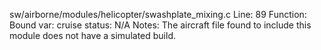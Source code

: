 sw/airborne/modules/helicopter/swashplate_mixing.c
Line: 89
Function: Bound
var: cruise
status: N/A
Notes: The aircraft file found to include this module does not have a simulated build.
